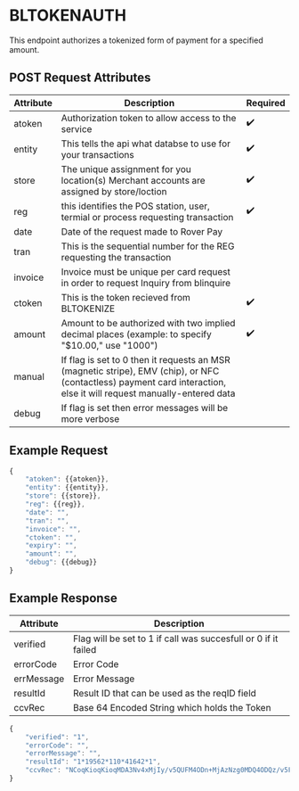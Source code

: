 # BLTOKENAUTH

<PageHeader />
This endpoint authorizes a tokenized form of payment for a specified amount.

## POST Request Attributes

| Attribute | Description                                                                                                                                                           | Required           |
| --------- | --------------------------------------------------------------------------------------------------------------------------------------------------------------------- | ------------------ |
| atoken    | Authorization token to allow access to the service                                                                                                                    | :heavy_check_mark: |
| entity    | This tells the api what databse to use for your transactions                                                                                                          | :heavy_check_mark: |
| store     | The unique assignment for you location(s) Merchant accounts are assigned by store/loction                                                                             | :heavy_check_mark: |
| reg       | this identifies the POS station, user, termial or process requesting transaction                                                                                      | :heavy_check_mark: |
| date      | Date of the request made to Rover Pay                                                                                                                                 |
| tran      | This is the sequential number for the REG requesting the transaction                                                                                                  |
| invoice   | Invoice must be unique per card request in order to request Inquiry from blinquire                                                                                    |
| ctoken    | This is the token recieved from BLTOKENIZE                                                                                                                            | :heavy_check_mark: |
| amount    | Amount to be authorized with two implied decimal places (example: to specify "$10.00," use "1000")                                                                    | :heavy_check_mark: |
| manual    | If flag is set to 0 then it requests an MSR (magnetic stripe), EMV (chip), or NFC (contactless) payment card interaction, else  it will request manually-entered data |
| debug     | If flag is set then error messages will be more verbose                                                                                                               |

## Example Request

```javascript
{
    "atoken": {{atoken}},
    "entity": {{entity}},
    "store": {{store}},
    "reg": {{reg}},
    "date": "",
    "tran": "",
    "invoice": "",
    "ctoken": "",
    "expiry": "",
    "amount": "",
    "debug": {{debug}}
}
```

## Example Response

| Attribute  | Description                                                    |
| ---------- | -------------------------------------------------------------- |
| verified   | Flag will be set to 1 if call was succesfull or 0 if it failed |
| errorCode  | Error Code                                                     |
| errMessage | Error Message                                                  |
| resultId   | Result ID that can be used as the reqID field                  |
| ccvRec     | Base 64 Encoded String which holds the Token                   |

```Javascript
{
    "verified": "1",
    "errorCode": "",
    "errorMessage": "",
    "resultId": "1*19562*110*41642*1",
    "ccvRec": "NCoqKioqKioqMDA3Nv4xMjIy/v5QUFM4ODn+MjAzNzg0MDQ4ODQz/v5FTkNSWVBURUT+Vv5WaXNh/v5Q/v5bRDIwXSBDaGFyZ2UgQWNjZXB0ZWQu/v7+/v7+MSoxOTU2MioxMTAqNDE2NDIqMf7+/v7+/v7+/v7+/jEwMDD+/v7+/v7+/lRPS0VOLUFWU/45NDc4ODQ4NzE4NjUwMDc2/kJPTFT+/v7+/v7+/v7+/v7+/v7+/v7+/v7+/v7+/v4g/lj+/kg0c0lDQUFBQUFBQy8xTkpSeTVDVFZBQTdNc3hFY0pBQUFEQmV4ZEl5S1NLQWdyNmVFQUI2aUlJSjA5RFFVK1JHZGh0Yis2MlA5YXF1bFpMOVJ4MVZLTlIxZmJ1bithY0FRQUFBQURudXB6MGJsKzg5ejk3QVFBQUFBQit3V3NBQ09Jb1ZHNHFBQUE9"
}
```
